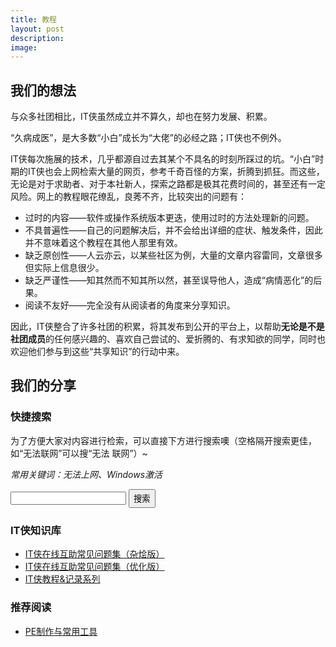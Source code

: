 ```yaml
---
title: 教程
layout: post
description: 
image:
---
```


## 我们的想法

<p>与众多社团相比，IT侠虽然成立并不算久，却也在努力发展、积累。</p>

<p>“久病成医”，是大多数“小白”成长为“大佬”的必经之路；IT侠也不例外。</p>

<p>IT侠每次施展的技术，几乎都源自过去其某个不具名的时刻所踩过的坑。“小白”时期的IT侠也会上网检索大量的网页，参考千奇百怪的方案，折腾到抓狂。而这些，无论是对于求助者、对于本社新人，探索之路都是极其花费时间的，甚至还有一定风险。网上的教程眼花缭乱，良莠不齐，比较突出的问题有：</p>

- 过时的内容——软件或操作系统版本更迭，使用过时的方法处理新的问题。
- 不具普遍性——自己的问题解决后，并不会给出详细的症状、触发条件，因此并不意味着这个教程在其他人那里有效。
- 缺乏原创性——人云亦云，以某些社区为例，大量的文章内容雷同，文章很多但实际上信息很少。
- 缺乏严谨性——知其然而不知其所以然，甚至误导他人，造成“病情恶化”的后果。
- 阅读不友好——完全没有从阅读者的角度来分享知识。

<p>因此，IT侠整合了许多社团的积累，将其发布到公开的平台上，以帮助<b>无论是不是社团成员</b>的任何感兴趣的、喜欢自己尝试的、爱折腾的、有求知欲的同学，同时也欢迎他们参与到这些“共享知识”的行动中来。</p>

## 我们的分享

### 快捷搜索

为了方便大家对内容进行检索，可以直接下方进行搜索噢（空格隔开搜索更佳，如“无法联网”可以搜“无法 联网”）~

*常用关键词：无法上网、Windows激活*

<form>
<input id="yqsearch" style="color:#272727">
<button type="button" onclick="search()" style="height:30.4px;vertical-align:middle" >搜索</button>
</form>

<script>
    //一个简单粗暴的搜索 by某个萌新 ╮(╯▽╰)╭
    function search() {
        var x, encodedx, url;
        url = "https://www.yuque.com/itxia/help/s?q="
        // 获取 id="yqsearch" 的值
        x = document.getElementById("yqsearch").value;
        if (x!=""){
            //转换url
            encodedx = encodeURI(x)
            window.open(url + encodedx);
        }
    }
</script>

### IT侠知识库 

- [IT侠在线互助常见问题集（杂烩版）](https://www.yuque.com/itxia/timdoc/help_original)
- [IT侠在线互助常见问题集（优化版）](https://www.yuque.com/itxia/help)
- [IT侠教程&记录系列](https://www.yuque.com/itxia/article)

### 推荐阅读

- [PE制作与常用工具](https://www.yuque.com/itxia/help/itxia_toolkits)